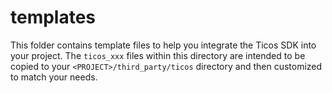 # templates

This folder contains template files to help you integrate the Ticos SDK into
your project. The `ticos_xxx` files within this directory are intended to be
copied to your `<PROJECT>/third_party/ticos` directory and then customized to
match your needs.
